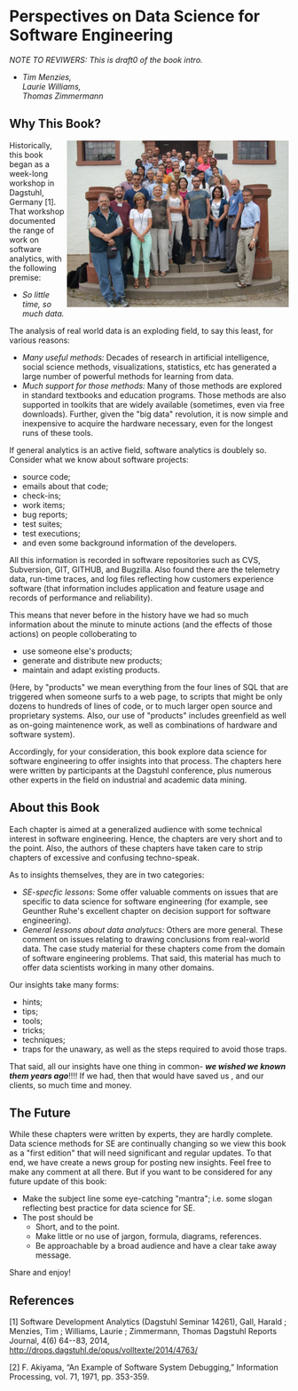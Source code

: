 # Perspectives on Data Science for Software Engineering

<em>NOTE TO REVIWERS: This is draft0 of the book intro.</em>

- <em>Tim Menzies,   
Laurie Williams,  
Thomas Zimmermann</em>


## Why This Book?

<img src="dagstuhl.JPG" width=400 align=right>
Historically, this book began as a week-long workshop in Dagstuhl, Germany [1].
That workshop documented the range of work on software analytics, with the following premise:

+ _So little time, so much data._

The analysis of real world data is an exploding field, to
say this least, for various reasons:
- _Many useful methods:_ Decades of research in artificial intelligence, social science methods, visualizations, statistics, etc
has generated a large number of powerful  methods for learning from data.
- _Much support for those methods:_ Many of those
methods are explored in standard textbooks and
education programs.  Those methods are also
supported in toolkits that are widely available
(sometimes, even via free downloads). Further, given
the "big data" revolution, it is now simple and
inexpensive to acquire the hardware necessary, even
for the longest runs of these tools.

If general analytics is an active field, software analytics is doublely so.
Consider what we know about software projects:

- source code;
- emails about that code;
- check-ins;
- work items; 
- bug reports;
- test suites;
-  test executions;
-  and even some background information
of the developers. 

All this information is  recorded in software repositories such as
CVS, Subversion, GIT, GITHUB, and Bugzilla. Also found there are the telemetry data, run-time traces, and log files reflecting
how customers experience software (that information  includes application and feature usage and records of
performance and reliability).

This means that never before in the history have
we had so much information about the minute to minute actions
(and the effects of those actions) on people colloberating to 

- use someone else's products;
- generate and distribute new products;
- maintain and adapt existing products.

(Here, by "products" we mean everything from the four lines of SQL
that are triggered when someone surfs to a web page, to  scripts
that might be only dozens to hundreds of lines of code, or to much
larger open source and proprietary  systems. Also, our use of "products" includes
greenfield as well as on-going maintenence work, as well as combinations of hardware and software system).



Accordingly, for your consideration, this book
explore data science for software engineering to
offer insights into that process. The chapters here
were written by participants at the Dagstuhl
conference, plus numerous other experts in the field
on industrial and academic data mining.


## About this Book


Each chapter is aimed at a generalized audience with some technical interest in software
engineering. Hence, the chapters are very short and  to the point. Also, the authors of these chapters have taken care
to strip chapters of excessive and
confusing techno-speak.

As to insights themselves, they are in two categories:

- _SE-specfic lessons:_ Some offer valuable comments on issues that are
  specific to data science for software engineering
  (for example, see Geunther Ruhe's excellent
  chapter on decision support for software
  engineering).
- _General lessons about data analytucs:_ Others are more general. These
  comment on issues relating to drawing conclusions
  from real-world data. The case study material for these chapters come from the domain of software engineering problems.
  That said, this material has much to offer data scientists working in many other domains.
  
Our insights take many forms:

+ hints; 
+ tips;
+ tools;
+ tricks;
+ techniques;
+ traps for the unawary, as well as  the steps required to avoid those traps.

That said,  all our insights have one thing in common- _**we wished we known them years ago**_!!!!
If we had,  then that
would have
saved us ,  and our clients, so much time and money.


## The Future

While these chapters were written by experts, they
are hardly complete. Data science methods for SE are
continually changing so we view this book as a
"first edition" that will need significant and
regular updates. To that end, we have create a news
group for posting new insights. Feel free to make
any comment at all there. But if you want to be
considered for any future update of this book:

- Make the subject line some eye-catching "mantra";  i.e. some slogan reflecting best practice for data science for SE.
- The post  should be 
  - Short, and to the point.
  - Make little or no use of jargon, formula, diagrams, references.
  - Be approachable by a broad audience and have a clear take away message.

Share and enjoy!



## References

[1] Software Development Analytics (Dagstuhl Seminar 14261), Gall, Harald ; Menzies, Tim ; Williams, Laurie ; Zimmermann, Thomas 
Dagstuhl Reports Journal, 4(6) 64--83, 2014, http://drops.dagstuhl.de/opus/volltexte/2014/4763/

[2] F. Akiyama, “An Example of Software System Debugging,” Information Processing, vol. 71, 1971, pp. 353-359.


